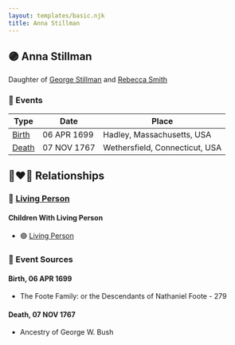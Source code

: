 ```yaml
---
layout: templates/basic.njk
title: Anna Stillman
---
```

## 🟣 Anna Stillman

Daughter of [George Stillman](/people/6/67040632) and [Rebecca Smith](/people/7/76162584)

### 📆 Events

Type | Date | Place
------ | ------ | ------
[Birth](#event-6406c15a-aa25-4160-864d-8e512a10bdab) | 06 APR 1699 | Hadley, Massachusetts, USA
[Death](#event-27364128-29fc-4d35-bb2e-19e331c8f078) | 07 NOV 1767 | Wethersfield, Connecticut, USA

## 👩‍❤️‍👨 Relationships

### 🔵 [Living Person](/people/7/73658198)

#### Children With Living Person
* 🟣 [Living Person](/people/9/9854708)
### 📰 Event Sources

#### <a id="event-6406c15a-aa25-4160-864d-8e512a10bdab"></a> Birth, 06 APR 1699
* The Foote Family: or the Descendants of Nathaniel Foote  - 279

#### <a id="event-27364128-29fc-4d35-bb2e-19e331c8f078"></a> Death, 07 NOV 1767
* Ancestry of George W. Bush